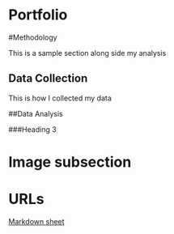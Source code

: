 # Portfolio

#Methodology

This is a sample section along side my analysis

## Data Collection

This is how I collected my data

##Data Analysis

###Heading 3
# Image subsection

# URLs
[Markdown sheet](https://www.markdownguide.org/cheat-sheet/)
